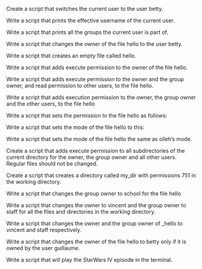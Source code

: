 Create a script that switches the current user to the user betty.

Write a script that prints the effective username of the current user.

Write a script that prints all the groups the current user is part of.

Write a script that changes the owner of the file hello to the user betty.

Write a script that creates an empty file called hello.

Write a script that adds execute permission to the owner of the file hello.

Write a script that adds execute permission to the owner and the group owner, and read permission to other users, to the file hello.

Write a script that adds execution permission to the owner, the group owner and the other users, to the file hello

Write a script that sets the permission to the file hello as follows:

Write a script that sets the mode of the file hello to this:

Write a script that sets the mode of the file hello the same as olleh’s mode.

Create a script that adds execute permission to all subdirectories of the current directory for the owner, the group owner and all other users. Regular files should not be changed.

Create a script that creates a directory called my_dir with permissions 751 in the working directory.

Write a script that changes the group owner to school for the file hello

Write a script that changes the owner to vincent and the group owner to staff for all the files and directories in the working directory.

Write a script that changes the owner and the group owner of _hello to vincent and staff respectively.

Write a script that changes the owner of the file hello to betty only if it is owned by the user guillaume.

Write a script that will play the StarWars IV episode in the terminal.
